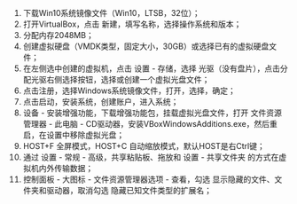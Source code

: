 1. 下载Win10系统镜像文件（Win10，LTSB，32位）；
2. 打开VirtualBox，点击 新建，填写名称，选择操作系统和版本；
3. 分配内存2048MB；
4. 创建虚拟硬盘（VMDK类型，固定大小，30GB）或选择已有的虚拟硬盘文件；
5. 在左侧选中创建的虚拟机，点击 设置 - 存储，选择 光驱（没有盘片），点击分配光驱右侧选择按钮，选择或创建一个虚拟光盘文件；
6. 点击注册，选择Windows系统镜像文件，打开，选择，确定；
7. 点击启动，安装系统，创建账户，进入系统；
8. 设备 - 安装增强功能，下载增强功能包，挂载虚拟光盘文件，打开 文件资源管理器 - 此电脑 - CD驱动器，安装VBoxWindowsAdditions.exe，然后重启，在设置中移除虚拟光盘；
9. HOST+F 全屏模式，HOST+C 自动缩放模式，默认HOST是右Ctrl键；
10. 通过 设置 - 常规 - 高级，共享粘贴板、拖放和 设置 - 共享文件夹 的方式在虚拟机内外传输数据；
11. 控制面板 - 大图标 - 文件资源管理器选项 - 查看，勾选 显示隐藏的文件、文件夹和驱动器，取消勾选 隐藏已知文件类型的扩展名；

